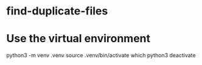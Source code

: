 # find-duplicate-files

# Use the virtual environment
python3 -m venv .venv
source .venv/bin/activate
which python3
deactivate
